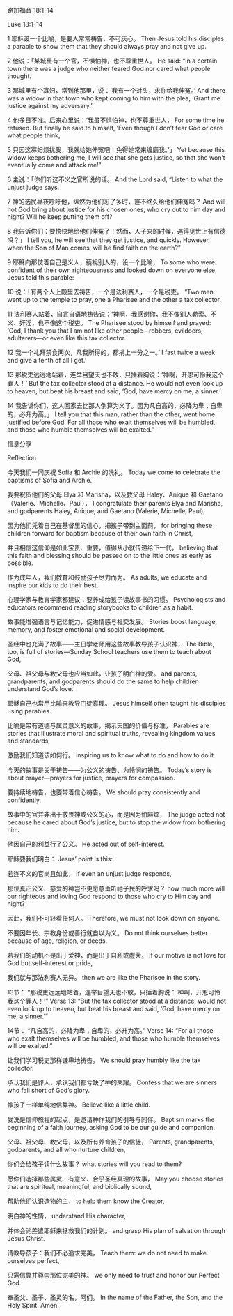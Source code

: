 路加福音 18:1–14

Luke 18:1–14

1 耶稣设一个比喻，是要人常常祷告，不可灰心。
Then Jesus told his disciples a parable to show them that they should always pray and not give up.

2 他说：「某城里有一个官，不惧怕神，也不尊重世人。
He said: “In a certain town there was a judge who neither feared God nor cared what people thought.

3 那城里有个寡妇，常到他那里，说：‘我有一个对头，求你给我伸冤。’
And there was a widow in that town who kept coming to him with the plea, ‘Grant me justice against my adversary.’

4 他多日不准。后来心里说：‘我虽不惧怕神，也不尊重世人，
For some time he refused. But finally he said to himself, ‘Even though I don’t fear God or care what people think,

5 只因这寡妇烦扰我，我就给她伸冤吧！免得她常来缠磨我。’」
Yet because this widow keeps bothering me, I will see that she gets justice, so that she won’t eventually come and attack me!”

6 主说：「你们听这不义之官所说的话。
And the Lord said, “Listen to what the unjust judge says.

7 神的选民昼夜呼吁他，纵然为他们忍了多时，岂不终久给他们伸冤吗？
And will not God bring about justice for his chosen ones, who cry out to him day and night? Will he keep putting them off?

8 我告诉你们：要快快地给他们伸冤了！然而，人子来的时候，遇得见世上有信德吗？」
I tell you, he will see that they get justice, and quickly. However, when the Son of Man comes, will he find faith on the earth?”

9 耶稣向那仗着自己是义人，藐视别人的，设一个比喻，
To some who were confident of their own righteousness and looked down on everyone else, Jesus told this parable:

10 说：「有两个人上殿里去祷告，一个是法利赛人，一个是税吏。
“Two men went up to the temple to pray, one a Pharisee and the other a tax collector.

11 法利赛人站着，自言自语地祷告说：‘神啊，我感谢你，我不像别人勒索、不义、奸淫，也不像这个税吏。
The Pharisee stood by himself and prayed: ‘God, I thank you that I am not like other people—robbers, evildoers, adulterers—or even like this tax collector.

12 我一个礼拜禁食两次，凡我所得的，都捐上十分之一。’
I fast twice a week and give a tenth of all I get.’

13 那税吏远远地站着，连举目望天也不敢，只捶着胸说：‘神啊，开恩可怜我这个罪人！’
But the tax collector stood at a distance. He would not even look up to heaven, but beat his breast and said, ‘God, have mercy on me, a sinner.’

14 我告诉你们，这人回家去比那人倒算为义了。因为凡自高的，必降为卑；自卑的，必升为高。」
I tell you that this man, rather than the other, went home justified before God. For all those who exalt themselves will be humbled, and those who humble themselves will be exalted.”

信息分享

Reflection

今天我们一同庆祝 Sofia 和 Archie 的洗礼。
Today we come to celebrate the baptisms of Sofia and Archie.

我要祝贺他们的父母 Elya 和 Marisha，以及教父母 Haley、Anique 和 Gaetano（Valerie、Michelle、Paul），
I congratulate their parents Elya and Marisha, and godparents Haley, Anique, and Gaetano (Valerie, Michelle, Paul),

因为他们凭着自己在基督里的信心，把孩子带到主面前，
for bringing these children forward for baptism because of their own faith in Christ,

并且相信这信仰是如此宝贵、重要，值得从小就传递给下一代。
believing that this faith and blessing should be passed on to the little ones as early as possible.

作为成年人，我们教育和鼓励孩子尽力而为。
As adults, we educate and inspire our kids to do their best.

心理学家与教育学家都建议：要养成给孩子读故事书的习惯。
Psychologists and educators recommend reading storybooks to children as a habit.

故事能增强语言与记忆能力，促进情感与社交发展。
Stories boost language, memory, and foster emotional and social development.

圣经中也充满了故事——主日学老师用这些故事教导孩子认识神，
The Bible, too, is full of stories—Sunday School teachers use them to teach about God,

父母、祖父母与教父母也应当如此，让孩子明白神的爱。
and parents, grandparents, and godparents should do the same to help children understand God’s love.

耶稣自己也常用比喻来教导门徒真理。
Jesus himself often taught his disciples using parables.

比喻是带有道德与属灵意义的故事，揭示天国的价值与标准，
Parables are stories that illustrate moral and spiritual truths, revealing kingdom values and standards,

激励我们知道该如何行。
inspiring us to know what to do and how to do it.

今天的故事是关于祷告——为公义的祷告、为怜悯的祷告。
Today’s story is about prayer—prayers for justice, prayers for compassion.

要持续地祷告，也要带着信心祷告。
We should pray consistently and confidently.

故事中的官并非出于敬畏神或公义的心，而是因为怕麻烦，
The judge acted not because he cared about God’s justice, but to stop the widow from bothering him.

他因自己的利益行了公义。
He acted out of self-interest.

耶稣要我们明白：
Jesus’ point is this:

若连不义的官尚且如此，
If even an unjust judge responds,

那位真正公义、慈爱的神岂不更愿意垂听祂子民的呼求吗？
how much more will our righteous and loving God respond to those who cry to Him day and night?

因此，我们不可轻看任何人。
Therefore, we must not look down on anyone.

不要因年长、宗教身份或善行就自以为义。
Do not think ourselves better because of age, religion, or deeds.

若我们的动机不是出于爱神，而是出于自私或虚荣，
If our motive is not love for God but self-interest or pride,

我们就与那法利赛人无异。
then we are like the Pharisee in the story.

13节：
“那税吏远远地站着，连举目望天也不敢，只捶着胸说：‘神啊，开恩可怜我这个罪人！’”
Verse 13:
“But the tax collector stood at a distance, would not even look up to heaven, but beat his breast and said, ‘God, have mercy on me, a sinner.’”

14节：
“凡自高的，必降为卑；自卑的，必升为高。”
Verse 14:
“For all those who exalt themselves will be humbled, and those who humble themselves will be exalted.”

让我们学习税吏那样谦卑地祷告。
We should pray humbly like the tax collector.

承认我们是罪人，承认我们都亏缺了神的荣耀。
Confess that we are sinners who fall short of God’s glory.

像孩子一样单纯地信靠神。
Believe like a little child.

受洗是信仰旅程的起点，是邀请神作我们的引导与同伴。
Baptism marks the beginning of a faith journey, asking God to be our guide and companion.

父母、祖父母、教父母，以及所有养育孩子的信徒，
Parents, grandparents, godparents, and all who nurture children,

你们会给孩子读什么故事？
what stories will you read to them?

愿你们选择那些属灵、有意义、合乎圣经真理的故事，
May you choose stories that are spiritual, meaningful, and biblically sound,

帮助他们认识造物的主，
to help them know the Creator,

明白神的性情，
understand His character,

并体会祂差遣耶稣来拯救我们的计划。
and grasp His plan of salvation through Jesus Christ.

请教导孩子：我们不必追求完美，
Teach them: we do not need to make ourselves perfect,

只需信靠并尊崇那位完美的神。
we only need to trust and honor our Perfect God.

奉圣父、圣子、圣灵的名，阿们。
In the name of the Father, the Son, and the Holy Spirit. Amen.
